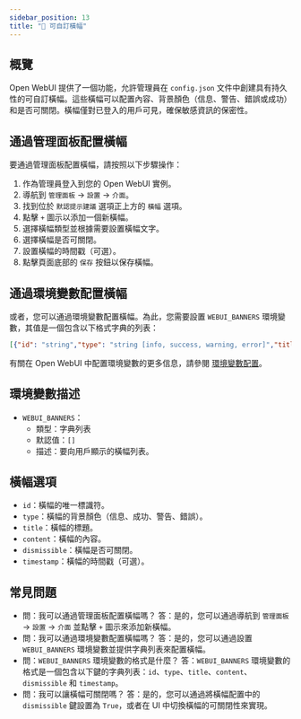 ```yaml
---
sidebar_position: 13
title: "🔰 可自訂橫幅"
---
```


概覽
--------

Open WebUI 提供了一個功能，允許管理員在 `config.json` 文件中創建具有持久性的可自訂橫幅。這些橫幅可以配置內容、背景顏色（信息、警告、錯誤或成功）和是否可關閉。橫幅僅對已登入的用戶可見，確保敏感資訊的保密性。

通過管理面板配置橫幅
---------------------------------------------

要通過管理面板配置橫幅，請按照以下步驟操作：

1. 作為管理員登入到您的 Open WebUI 實例。
2. 導航到 `管理面板` -> `設置` -> `介面`。
3. 找到位於 `默認提示建議` 選項正上方的 `橫幅` 選項。
4. 點擊 `+` 圖示以添加一個新橫幅。
5. 選擇橫幅類型並根據需要設置橫幅文字。
6. 選擇橫幅是否可關閉。
7. 設置橫幅的時間戳（可選）。
8. 點擊頁面底部的 `保存` 按鈕以保存橫幅。

通過環境變數配置橫幅
------------------------------------------------

或者，您可以通過環境變數配置橫幅。為此，您需要設置 `WEBUI_BANNERS` 環境變數，其值是一個包含以下格式字典的列表：

```json
[{"id": "string","type": "string [info, success, warning, error]","title": "string","content": "string","dismissible": False,"timestamp": 1000}]
```

有關在 Open WebUI 中配置環境變數的更多信息，請參閱 [環境變數配置](https://docs.openwebui.com/getting-started/env-configuration#webui_banners)。

環境變數描述
---------------------------------

* `WEBUI_BANNERS`：
  * 類型：字典列表
  * 默認值：`[]`
  * 描述：要向用戶顯示的橫幅列表。

橫幅選項
----------------

* `id`：橫幅的唯一標識符。
* `type`：橫幅的背景顏色（信息、成功、警告、錯誤）。
* `title`：橫幅的標題。
* `content`：橫幅的內容。
* `dismissible`：橫幅是否可關閉。
* `timestamp`：橫幅的時間戳（可選）。

常見問題
----

* 問：我可以通過管理面板配置橫幅嗎？
答：是的，您可以通過導航到 `管理面板` -> `設置` -> `介面` 並點擊 `+` 圖示來添加新橫幅。
* 問：我可以通過環境變數配置橫幅嗎？
答：是的，您可以通過設置 `WEBUI_BANNERS` 環境變數並提供字典列表來配置橫幅。
* 問：`WEBUI_BANNERS` 環境變數的格式是什麼？
答：`WEBUI_BANNERS` 環境變數的格式是一個包含以下鍵的字典列表：`id`、`type`、`title`、`content`、`dismissible` 和 `timestamp`。
* 問：我可以讓橫幅可關閉嗎？
答：是的，您可以通過將橫幅配置中的 `dismissible` 鍵設置為 `True`，或者在 UI 中切換橫幅的可關閉性來實現。
